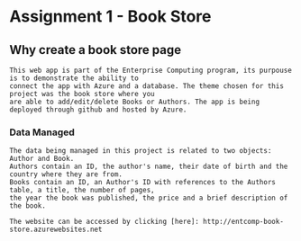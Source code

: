 # Assignment 1 - Book Store

## Why create a book store page
        
    This web app is part of the Enterprise Computing program, its purpouse is to demonstrate the ability to
    connect the app with Azure and a database. The theme chosen for this project was the book store where you 
    are able to add/edit/delete Books or Authors. The app is being deployed through github and hosted by Azure.
       
### Data Managed

	The data being managed in this project is related to two objects: Author and Book.
	Authors contain an ID, the author's name, their date of birth and the country where they are from.
	Books contain an ID, an Author's ID with references to the Authors table, a title, the number of pages, 
	the year the book was published, the price and a brief description of the book.

	The website can be accessed by clicking [here]: http://entcomp-book-store.azurewebsites.net

	